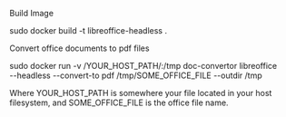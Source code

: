 Build Image

sudo docker build -t libreoffice-headless .

Convert office documents to pdf files

sudo docker run  -v /YOUR_HOST_PATH/:/tmp doc-convertor libreoffice  \
--headless --convert-to pdf /tmp/SOME_OFFICE_FILE --outdir /tmp

Where YOUR_HOST_PATH is somewhere your file located in your host filesystem, and SOME_OFFICE_FILE is the office file name.

